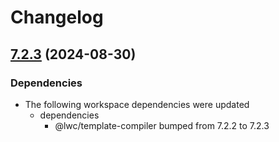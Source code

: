 # Changelog

## [7.2.3](https://github.com/salesforce/lwc/compare/v7.2.2...v7.2.3) (2024-08-30)


### Dependencies

* The following workspace dependencies were updated
  * dependencies
    * @lwc/template-compiler bumped from 7.2.2 to 7.2.3
